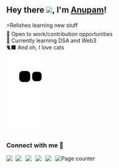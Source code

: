 
## Hey there <img src="https://github.com/TheDudeThatCode/TheDudeThatCode/blob/master/Assets/Hi.gif" width="29px">, I'm <a href="https://ianupamshekhar.github.io/"> Anupam</a>!

⚡Relishes learning new stuff<br>🔭 Open to work/contribution opportunities<br>🌱 Currently learning DSA and Web3<br>🐈‍⬛ And oh, I love cats

<!-- [![Top Langs](https://github-readme-stats.vercel.app/api/top-langs/?username=ianupamshekhar&layout=compact)](https://github.com/ianupamshekhar/github-readme-stats) -->

<!-- ![Anupam's GitHub stats](https://github-readme-stats.vercel.app/api?username=ianupamshekhar&count_private=true&include_all_commits=true&show_icons=true&theme=algolia) -->

![Snake animation](https://github.com/ianupamshekhar/ianupamshekhar/blob/output/github-contribution-grid-snake.svg)

### Connect with me 💬

<a href="https://www.linkedin.com/in/anupamshekhar/">
  <img align="left" width="24px" src="https://cdn2.iconfinder.com/data/icons/black-white-social-media/32/linked_in_online_social_media-128.png"  />
</a>
<!-- https://cdn.jsdelivr.net/npm/simple-icons@v3/icons/linkedin.svg -->
<a href="https://twitter.com/ianupamshekhar">
  <img align="left" width="26px" src="https://cdn2.iconfinder.com/data/icons/black-white-social-media/32/twitter_online_social_media-128.png" />
<!--   https://cdn.jsdelivr.net/npm/simple-icons@v3/icons/twitter.svg -->
</a>
<a href="mailto:ianupamshekhar@gmail.com">
  <img align="left" width="26px" src="https://cdn4.iconfinder.com/data/icons/black-white-social-media/32/mail_email_envelope_send_message-128.png" />
<!--   https://cdn.jsdelivr.net/npm/simple-icons@v3/icons/gmail.svg -->
</a>
<a href="https://www.instagram.com/ianupamshekhar/">
  <img align="left" width="26px" src="https://cdn2.iconfinder.com/data/icons/black-white-social-media/32/instagram_online_social_media_photo-128.png" />
<!--   https://cdn.jsdelivr.net/npm/simple-icons@v3/icons/instagram.svg -->
</a>
<a href="https://www.facebook.com/ianupamshekhar/">
  <img align="left" width="26px" src="https://cdn2.iconfinder.com/data/icons/black-white-social-media/32/online_social_media_facebook-128.png" />
<!--   https://cdn.jsdelivr.net/npm/simple-icons@v3/icons/facebook.svg -->
</a>

<img alt="Page counter" src="https://profile-counter.glitch.me/ianupamshekhar/count.svg">

<br />
<br />

